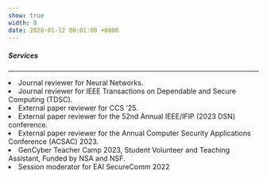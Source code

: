 ```yaml
---
show: true
width: 8
date: 2020-01-12 00:01:00 +0800
---
```


<div class="p-4">
    <h5>Services</h5>
    <hr />
    <p>
        <li> Journal reviewer for Neural Networks.  </li>
        <li> Journal reviewer for IEEE Transactions on Dependable and Secure Computing (TDSC).  </li>
        <li> External paper reviewer for CCS ’25.  </li>
        <li> External paper reviewer for the 52nd Annual IEEE/IFIP (2023 DSN) conference.  </li>
        <li> External paper reviewer for the Annual Computer Security Applications Conference (ACSAC) 2023. </li>
        <li> GenCyber Teacher Camp 2023, Student Volunteer and Teaching Assistant, Funded by NSA and NSF. </li>
        <li> Session moderator for EAI SecureComm 2022</li>
    </p>
</div>

